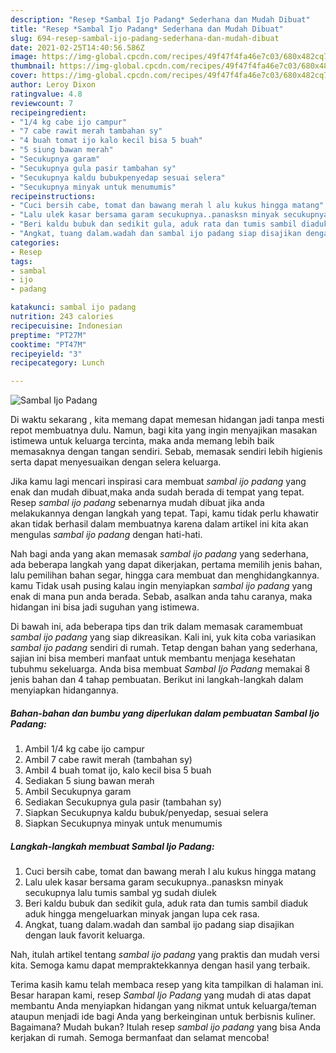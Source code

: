 ```yaml
---
description: "Resep *Sambal Ijo Padang* Sederhana dan Mudah Dibuat"
title: "Resep *Sambal Ijo Padang* Sederhana dan Mudah Dibuat"
slug: 694-resep-sambal-ijo-padang-sederhana-dan-mudah-dibuat
date: 2021-02-25T14:40:56.586Z
image: https://img-global.cpcdn.com/recipes/49f47f4fa46e7c03/680x482cq70/sambal-ijo-padang-foto-resep-utama.jpg
thumbnail: https://img-global.cpcdn.com/recipes/49f47f4fa46e7c03/680x482cq70/sambal-ijo-padang-foto-resep-utama.jpg
cover: https://img-global.cpcdn.com/recipes/49f47f4fa46e7c03/680x482cq70/sambal-ijo-padang-foto-resep-utama.jpg
author: Leroy Dixon
ratingvalue: 4.8
reviewcount: 7
recipeingredient:
- "1/4 kg cabe ijo campur"
- "7 cabe rawit merah tambahan sy"
- "4 buah tomat ijo kalo kecil bisa 5 buah"
- "5 siung bawan merah"
- "Secukupnya garam"
- "Secukupnya gula pasir tambahan sy"
- "Secukupnya kaldu bubukpenyedap sesuai selera"
- "Secukupnya minyak untuk menumumis"
recipeinstructions:
- "Cuci bersih cabe, tomat dan bawang merah l alu kukus hingga matang"
- "Lalu ulek kasar bersama garam secukupnya..panasksn minyak secukupnya lalu tumis sambal yg sudah diulek"
- "Beri kaldu bubuk dan sedikit gula, aduk rata dan tumis sambil diaduk aduk hingga mengeluarkan minyak jangan lupa cek rasa."
- "Angkat, tuang dalam.wadah dan sambal ijo padang siap disajikan dengan lauk favorit keluarga."
categories:
- Resep
tags:
- sambal
- ijo
- padang

katakunci: sambal ijo padang 
nutrition: 243 calories
recipecuisine: Indonesian
preptime: "PT27M"
cooktime: "PT47M"
recipeyield: "3"
recipecategory: Lunch

---
```



![*Sambal Ijo Padang*](https://img-global.cpcdn.com/recipes/49f47f4fa46e7c03/680x482cq70/sambal-ijo-padang-foto-resep-utama.jpg)

Di waktu  sekarang , kita memang dapat memesan hidangan jadi tanpa mesti repot membuatnya dulu. Namun, bagi kita yang ingin menyajikan masakan istimewa untuk keluarga tercinta, maka anda memang lebih baik memasaknya dengan tangan sendiri. Sebab, memasak sendiri lebih higienis serta dapat menyesuaikan dengan selera keluarga.

Jika kamu lagi mencari inspirasi cara membuat *sambal ijo padang* yang enak dan mudah dibuat,maka anda sudah berada di tempat yang tepat. Resep *sambal ijo padang*  sebenarnya mudah dibuat jika anda melakukannya dengan langkah yang tepat. Tapi, kamu tidak perlu khawatir akan tidak berhasil dalam membuatnya 
karena dalam artikel ini kita akan mengulas *sambal ijo padang* dengan hati-hati.  



Nah bagi anda yang akan memasak *sambal ijo padang* yang sederhana, ada beberapa langkah yang dapat dikerjakan, pertama memilih jenis bahan, lalu pemilihan bahan segar, hingga cara membuat dan menghidangkannya. kamu Tidak usah pusing kalau ingin menyiapkan *sambal ijo padang* yang enak di mana pun anda berada. Sebab, asalkan anda  tahu caranya, maka hidangan ini bisa jadi suguhan yang istimewa.

Di bawah ini, ada beberapa tips dan trik dalam memasak caramembuat *sambal ijo padang* yang siap dikreasikan. Kali ini, yuk kita coba variasikan *sambal ijo padang* sendiri di rumah. Tetap dengan bahan yang sederhana, sajian ini bisa memberi manfaat untuk membantu menjaga kesehatan tubuhmu sekeluarga. Anda bisa membuat *Sambal Ijo Padang* memakai 8 jenis bahan dan 4 tahap pembuatan. Berikut ini langkah-langkah dalam menyiapkan hidangannya.

<!--inarticleads1-->

##### Bahan-bahan dan bumbu yang diperlukan dalam pembuatan *Sambal Ijo Padang*:

1. Ambil 1/4 kg cabe ijo campur
1. Ambil 7 cabe rawit merah (tambahan sy)
1. Ambil 4 buah tomat ijo, kalo kecil bisa 5 buah
1. Sediakan 5 siung bawan merah
1. Ambil Secukupnya garam
1. Sediakan Secukupnya gula pasir (tambahan sy)
1. Siapkan Secukupnya kaldu bubuk/penyedap, sesuai selera
1. Siapkan Secukupnya minyak untuk menumumis




<!--inarticleads2-->

##### Langkah-langkah membuat *Sambal Ijo Padang*:

1. Cuci bersih cabe, tomat dan bawang merah l alu kukus hingga matang
1. Lalu ulek kasar bersama garam secukupnya..panasksn minyak secukupnya lalu tumis sambal yg sudah diulek
1. Beri kaldu bubuk dan sedikit gula, aduk rata dan tumis sambil diaduk aduk hingga mengeluarkan minyak jangan lupa cek rasa.
1. Angkat, tuang dalam.wadah dan sambal ijo padang siap disajikan dengan lauk favorit keluarga.




Nah, itulah artikel tentang  *sambal ijo padang*  yang praktis dan mudah versi kita. Semoga kamu dapat mempraktekkannya dengan hasil yang terbaik. 

Terima kasih kamu telah membaca resep yang kita tampilkan di halaman ini. Besar harapan kami, resep  *Sambal Ijo Padang* yang mudah di atas dapat membantu Anda menyiapkan hidangan yang nikmat untuk keluarga/teman ataupun menjadi ide bagi Anda yang berkeinginan untuk berbisnis kuliner. Bagaimana? Mudah bukan? Itulah resep *sambal ijo padang* yang bisa Anda kerjakan di rumah. Semoga bermanfaat dan selamat mencoba!

